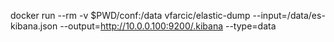 docker run --rm -v $PWD/conf:/data vfarcic/elastic-dump --input=/data/es-kibana.json --output=http://10.0.0.100:9200/.kibana --type=data
